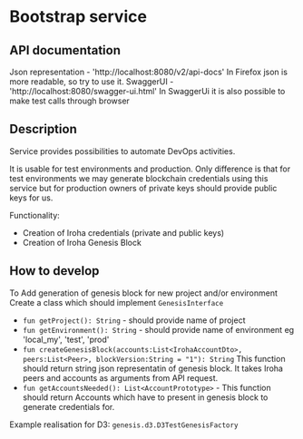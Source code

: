# Bootstrap service

## API documentation
Json representation - 'http://localhost:8080/v2/api-docs' In Firefox json is more readable, so try to use it.
SwaggerUI - 'http://localhost:8080/swagger-ui.html' In SwaggerUi it is also possible to make test calls through browser

## Description
Service provides possibilities to automate DevOps activities.

It is usable for test environments and production. Only difference is that for test environments we 
may generate blockchain credentials using this service but for production owners of private keys 
should provide public keys for us.

Functionality:
* Creation of Iroha credentials (private and public keys)
* Creation of Iroha Genesis Block 

## How to develop
To Add generation of genesis block for new project and/or environment Create a class which should 
implement `GenesisInterface`

* `fun getProject(): String` - should provide name of project
* `fun getEnvironment(): String` - should provide name of environment eg 'local_my', 'test', 'prod'
* `fun createGenesisBlock(accounts:List<IrohaAccountDto>, peers:List<Peer>, blockVersion:String = "1"): String`
This function should return string json representatin of genesis block. It takes Iroha peers and accounts as arguments from API request.
* `fun getAccountsNeeded(): List<AccountPrototype>` - This function should return Accounts which have to present in genesis block to generate credentials for.

Example realisation for D3: `genesis.d3.D3TestGenesisFactory`
